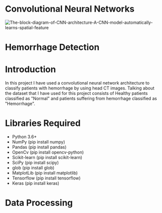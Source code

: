 # Convolutional Neural Networks  
![The-block-diagram-of-CNN-architecture-A-CNN-model-automatically-learns-spatial-feature](https://github.com/DarshilGajjar/Classifying-hemorrhage--without-hemorrhage-CNN/assets/124739992/f0bef1f9-0875-4405-8c95-62a026a95008)  

# Hemorrhage Detection
# Introduction  
In this project I have used a convolutional neural network architecture to classify patients with hemorrhage by using head CT images. Talking about the dataset that I have used for this project consists of Healthy patients classified as "Normal" and patients suffering from hemorrhage classified as "Hemorrhage".  

# Libraries Required  
* Python 3.6+
* NumPy (pip install numpy)
* Pandas (pip install pandas)
* OpenCv (pip install opencv-python)
* Scikit-learn (pip install scikit-learn)
* SciPy (pip install scipy)
* glob (pip install glob)
* MatplotLib (pip install matplotlib)
* Tensorflow (pip install tensorflow)
* Keras (pip install keras)

# Data Processing  

